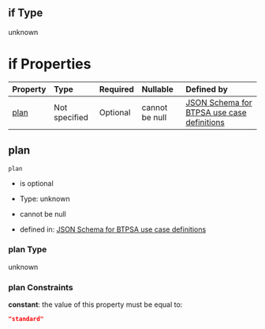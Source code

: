## if Type

unknown

# if Properties

| Property      | Type          | Required | Nullable       | Defined by                                                                                                                                                                                                                                  |
| :------------ | :------------ | :------- | :------------- | :------------------------------------------------------------------------------------------------------------------------------------------------------------------------------------------------------------------------------------------ |
| [plan](#plan) | Not specified | Optional | cannot be null | [JSON Schema for BTPSA use case definitions](btpsa-usecase-properties-services-items-allof-1-then-allof-69-then-allof-0-if-properties-plan.md "undefined#/properties/services/items/allOf/1/then/allOf/69/then/allOf/0/if/properties/plan") |

## plan



`plan`

*   is optional

*   Type: unknown

*   cannot be null

*   defined in: [JSON Schema for BTPSA use case definitions](btpsa-usecase-properties-services-items-allof-1-then-allof-69-then-allof-0-if-properties-plan.md "undefined#/properties/services/items/allOf/1/then/allOf/69/then/allOf/0/if/properties/plan")

### plan Type

unknown

### plan Constraints

**constant**: the value of this property must be equal to:

```json
"standard"
```
